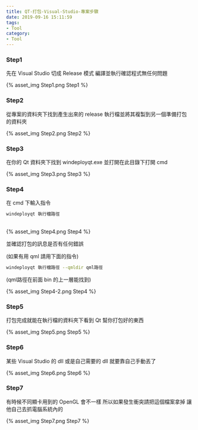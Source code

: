 ```yaml
---
title: QT-打包-Visual-Studio-專案步驟
date: 2019-09-16 15:11:59
tags: 
- Tool
category:
- Tool
---
```


### Step1

先在 Visual Studio 切成 Release 模式 編譯並執行確認程式無任何問題

{% asset_img Step1.png Step1 %}

<!--more-->

### Step2

從專案的資料夾下找到產生出來的 release 執行檔並將其複製到另一個準備打包的資料夾

{% asset_img Step2.png Step2 %}

### Step3

在你的 Qt 資料夾下找到 windeployqt.exe 並打開在此目錄下打開 cmd

{% asset_img Step3.png Step3 %}

### Step4

在 cmd 下輸入指令

```bash
windeployqt 執行檔路徑
```
<br/>
{% asset_img Step4.png Step4 %}

並確認打包的訊息是否有任何錯誤

(如果有用 qml 請用下面的指令)

```bash
windeployqt 執行檔路徑 --qmldir qml路徑
```

(qml路徑在前面 bin 的上一層能找到)

{% asset_img Step4-2.png Step4 %}

### Step5

打包完成就能在執行檔的資料夾下看到 Qt 幫你打包好的東西

{% asset_img Step5.png Step5 %}

### Step6

某些 Visual Studio 的 dll 或是自己需要的 dll 就要靠自己手動丟了

{% asset_img Step6.png Step6 %}

### Step7

有時候不同顯卡用到的 OpenGL 會不一樣  所以如果發生衝突請把這個檔案拿掉 讓他自己去抓電腦系統內的

{% asset_img Step7.png Step7 %}